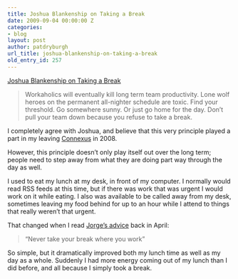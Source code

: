 ```yaml
---
title: Joshua Blankenship on Taking a Break
date: 2009-09-04 00:00:00 Z
categories:
- blog
layout: post
author: patdryburgh
url_title: joshua-blankenship-on-taking-a-break
old_entry_id: 257
---
```


<a href="http://web.archive.org/web/20100218201708/http://joshuablankenship.com/blog/2009/09/04/on-vacations-rest-all-nighters-and-planning/">Joshua Blankenship on Taking a Break</a>

>Workaholics will eventually kill long term team productivity. Lone wolf heroes on the permanent all-nighter schedule are toxic. Find your threshold. Go somewhere sunny. Or just go home for the day. Don’t pull your team down because you refuse to take a break.

I completely agree with Joshua, and believe that this very principle played a part in my leaving <a href="http://connexuscommunity.com/">Connexus</a> in 2008.

However, this principle doesn’t only play itself out over the long term; people need to step away from what they are doing part way through the day as well. 

I used to eat my lunch at my desk, in front of my computer. I normally would read RSS feeds at this time, but if there was work that was urgent I would work on it while eating. I also was available to be called away from my desk, sometimes leaving my food behind for up to an hour while I attend to things that really weren’t that urgent.

That changed when I read <a href="http://log.jorgeq.com/post/96426681/tidbits-of-advice-still-practiced">Jorge’s advice</a> back in April: 

>“Never take your break where you work”

So simple, but it dramatically improved both my lunch time as well as my day as a whole. Suddenly I had more energy coming out of my lunch than I did before, and all because I simply took a break.